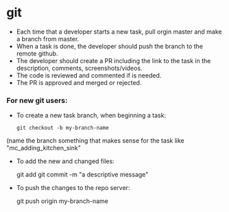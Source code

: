 # git
* Each time that a developer starts a new task, pull orgin master and make a branch from master.
* When a task is done, the developer should push the branch to the remote github.
* The developer should create a PR including the link to the task in the description, comments, screenshots/videos.
* The code is reviewed and commented if is needed.
* The PR is approved and merged or rejected.

### For new git users:
* To create a new task branch, when beginning a task:

      git checkout -b my-branch-name

(name the branch something that makes sense for the task like "mc_adding_kitchen_sink"

* To add the new and changed files:

    git add <filename or dirname>
    git commit -m "a descriptive message"

* To push the changes to the repo server:

    git push origin my-branch-name

